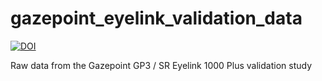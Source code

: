 # gazepoint_eyelink_validation_data

[![DOI](https://zenodo.org/badge/816049643.svg)](https://zenodo.org/doi/10.5281/zenodo.11880624)

Raw data from the Gazepoint GP3 / SR Eyelink 1000 Plus validation study
